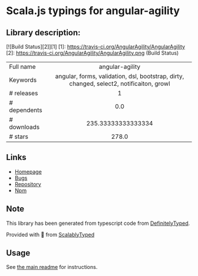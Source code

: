 
# Scala.js typings for angular-agility


## Library description:
[![Build Status][2]][1] [1]: https://travis-ci.org/AngularAgility/AngularAgility [2]: https://travis-ci.org/AngularAgility/AngularAgility.png (Build Status)

|                    |                 |
| ------------------ | :-------------: |
| Full name          | angular-agility |
| Keywords           | angular, forms, validation, dsl, bootstrap, dirty, changed, select2, notificaiton, growl |
| # releases         | 1 |
| # dependents       | 0.0 |
| # downloads        | 235.33333333333334 |
| # stars            | 278.0 |

## Links
- [Homepage](https://github.com/AngularAgility/AngularAgility#readme)
- [Bugs](https://github.com/AngularAgility/AngularAgility/issues)
- [Repository](https://github.com/AngularAgility/AngularAgility)
- [Npm](https://www.npmjs.com/package/angular-agility)
    


## Note
This library has been generated from typescript code from [DefinitelyTyped](https://definitelytyped.org).

Provided with :purple_heart: from [ScalablyTyped](https://github.com/oyvindberg/ScalablyTyped)

## Usage
See [the main readme](../../readme.md) for instructions.


